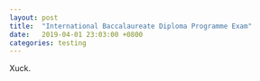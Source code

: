 ```yaml
---
layout: post
title:  "International Baccalaureate Diploma Programme Exam"
date:   2019-04-01 23:03:00 +0800
categories: testing
---
```


Xuck.
